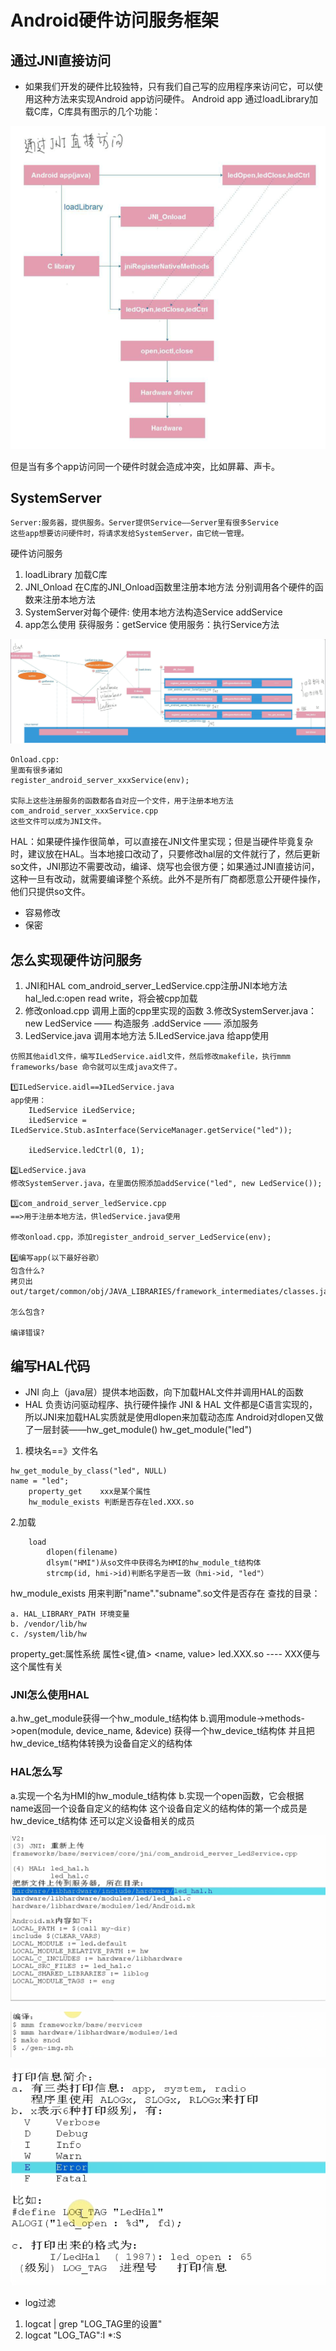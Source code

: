 # Android硬件访问服务框架
## 通过JNI直接访问
* 如果我们开发的硬件比较独特，只有我们自己写的应用程序来访问它，可以使用这种方法来实现Android app访问硬件。
Android app 通过loadLibrary加载C库，C库具有图示的几个功能：

![Android驱动开发_硬件访问服务](Android%E9%A9%B1%E5%8A%A8%E5%BC%80%E5%8F%91_%E7%A1%AC%E4%BB%B6%E8%AE%BF%E9%97%AE%E6%9C%8D%E5%8A%A1.png)

但是当有多个app访问同一个硬件时就会造成冲突，比如屏幕、声卡。
## SystemServer
```
Server:服务器，提供服务。Server提供Service——Server里有很多Service
这些app想要访问硬件时，将请求发给SystemServer，由它统一管理。
```
硬件访问服务
1. loadLibrary 加载C库
2. JNI_Onload 在C库的JNI_Onload函数里注册本地方法
	分别调用各个硬件的函数来注册本地方法
3. SystemServer对每个硬件:
	使用本地方法构造Service
	addService
4. app怎么使用
	获得服务：getService
	使用服务：执行Service方法


![硬件访问服务框架](%E7%A1%AC%E4%BB%B6%E8%AE%BF%E9%97%AE%E6%9C%8D%E5%8A%A1%E6%A1%86%E6%9E%B6.png)


```
Onload.cpp:
里面有很多诸如
register_android_server_xxxService(env);

实际上这些注册服务的函数都各自对应一个文件，用于注册本地方法
com_android_server_xxxService.cpp
这些文件可以成为JNI文件。

```
HAL：如果硬件操作很简单，可以直接在JNI文件里实现；但是当硬件毕竟复杂时，建议放在HAL。当本地接口改动了，只要修改hal层的文件就行了，然后更新so文件，JNI那边不需要改动，编译、烧写也会很方便；如果通过JNI直接访问，这种一旦有改动，就需要编译整个系统。此外不是所有厂商都愿意公开硬件操作，他们只提供so文件。
* 容易修改
* 保密

## 怎么实现硬件访问服务
1. JNI和HAL
	com_android_server_LedService.cpp注册JNI本地方法
	hal_led.c:open read write，将会被cpp加载
2. 修改onload.cpp
	调用上面的cpp里实现的函数
3.修改SystemServer.java：
	new LedService —— 构造服务
	.addService —— 添加服务
4. LedService.java
	调用本地方法
5.ILedService.java
	给app使用
```
仿照其他aidl文件，编写ILedService.aidl文件，然后修改makefile，执行mmm frameworks/base 命令就可以生成java文件了。

1️⃣ILedService.aidl==》ILedService.java
app使用：
	ILedService iLedService;
	iLedService = ILedService.Stub.asInterface(ServiceManager.getService("led"));
						
	iLedService.ledCtrl(0, 1);

2️⃣LedService.java
修改SystemServer.java，在里面仿照添加addService("led", new LedService());

3️⃣com_android_server_ledService.cpp
==>用于注册本地方法，供ledService.java使用

修改onload.cpp，添加register_android_server_LedService(env);

4️⃣编写app(以下最好谷歌）
包含什么?
拷贝出 out/target/common/obj/JAVA_LIBRARIES/framework_intermediates/classes.jar

怎么包含?

编译错误?

```
## 编写HAL代码
* JNI 向上（java层）提供本地函数，向下加载HAL文件并调用HAL的函数
* HAL 负责访问驱动程序、执行硬件操作
JNI & HAL 文件都是C语言实现的，所以JNI来加载HAL实质就是使用dlopen来加载动态库
Android对dlopen又做了一层封装——hw_get_module()
hw_get_module("led")
1. 模块名==》文件名
```
hw_get_module_by_class("led", NULL)
name = "led";
	property_get	xxx是某个属性
	hw_module_exists 判断是否存在led.XXX.so
```
2.加载
```
	load
		dlopen(filename)
		dlsym("HMI")从so文件中获得名为HMI的hw_module_t结构体
		strcmp(id, hmi->id)判断名字是否一致（hmi->id, "led"）
```
hw_module_exists
用来判断"name"."subname".so文件是否存在
查找的目录：
```
a. HAL_LIBRARY_PATH 环境变量
b. /vendor/lib/hw
c. /system/lib/hw
```
property_get:属性系统
属性<键,值> <name, value>
led.XXX.so	---- XXX便与这个属性有关

### JNI怎么使用HAL
a.hw_get_module获得一个hw_module_t结构体
b.调用module->methods->open(module, device_name, &device)
	获得一个hw_device_t结构体
	并且把hw_device_t结构体转换为设备自定义的结构体

### HAL怎么写
a.实现一个名为HMI的hw_module_t结构体
b.实现一个open函数，它会根据name返回一个设备自定义的结构体
	这个设备自定义的结构体的第一个成员是hw_device_t结构体
	还可以定义设备相关的成员


![HAL部分文件的上传](HAL%E9%83%A8%E5%88%86%E6%96%87%E4%BB%B6%E7%9A%84%E4%B8%8A%E4%BC%A0.png)

![HAL编译 2](HAL%E7%BC%96%E8%AF%91%202.png)


![LOG级别 2](LOG%E7%BA%A7%E5%88%AB%202.png)
* log过滤
1. logcat | grep "LOG_TAG里的设置"
2. logcat "LOG_TAG":I *:S